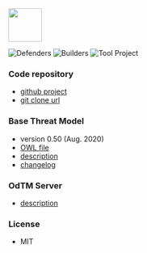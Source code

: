 
<img src="assets/images/common/owasp_level_incubator.svg" width="66">

![Defenders](assets/images/common/owasp_defenders.svg)
![Builders](assets/images/common/owasp_builders.svg)
![Tool Project](assets/images/common/owasp_tool_project.svg)

### Code repository

* [github project](https://github.com/OWASP/OdTM/)
* [git clone url](https://github.com/OWASP/OdTM.git)

### Base Threat Model

* version 0.50 (Aug. 2020)
* [OWL file](https://github.com/OWASP/OdTM/blob/master/OdTMBaseThreatModel.owl)
* [description](https://github.com/OWASP/OdTM/blob/master/docs/BASEMODEL.md)
* [changelog](https://github.com/OWASP/OdTM/blob/master/docs/BASEMODEL_changelog.md)

### OdTM Server

* [description](https://github.com/nets4geeks/OdTM/tree/master/applications/OdTMServer/README.md)

### License

* MIT
